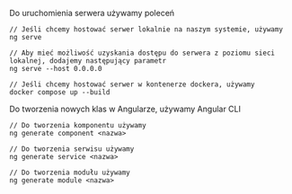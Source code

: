 Do uruchomienia serwera używamy poleceń
```
// Jeśli chcemy hostować serwer lokalnie na naszym systemie, używamy
ng serve

// Aby mieć możliwość uzyskania dostępu do serwera z poziomu sieci lokalnej, dodajemy następujący parametr
ng serve --host 0.0.0.0

// Jeśli chcemy hostować serwer w kontenerze dockera, używamy
docker compose up --build
```

Do tworzenia nowych klas w Angularze, używamy Angular CLI

```
// Do tworzenia komponentu używamy
ng generate component <nazwa>

// Do tworzenia serwisu używamy
ng generate service <nazwa>

// Do tworzenia modułu używamy
ng generate module <nazwa>
```
